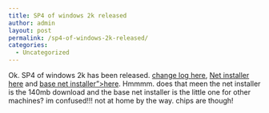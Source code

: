 ```yaml
---
title: SP4 of windows 2k released
author: admin
layout: post
permalink: /sp4-of-windows-2k-released/
categories:
  - Uncategorized
---
```

Ok. SP4 of windows 2k has been released. [change log here][1], [Net installer here][2] and [base net installer&#8221;>here][3]. Hmmmm. does that meen the net installer is the 140mb download and the base net installer is the little one for other machines? im confused!!! not at home by the way. chips are though!

 [1]: http://www.neowin.net/staff/creamhackered/articles/SP4list.htm
 [2]: http://download.microsoft.com/download/e/6/a/e6a04295-d2a8-40d0-a0c5-241bfecd095e/w2ksp4_en.exe
 [3]: http://download.microsoft.com/download/b/1/a/b1a2a4df-cc8e-454b-ad9f-378143d77aeb/sp4express_en.exe